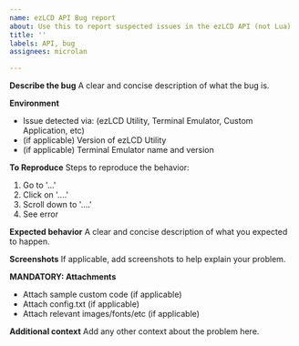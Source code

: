 ```yaml
---
name: ezLCD API Bug report
about: Use this to report suspected issues in the ezLCD API (not Lua)
title: ''
labels: API, bug
assignees: microlan

---
```


**Describe the bug**
A clear and concise description of what the bug is.

**Environment**
- Issue detected via: (ezLCD Utility, Terminal Emulator, Custom Application, etc)
- (if applicable) Version of ezLCD Utility
- (if applicable) Terminal Emulator name and version

**To Reproduce**
Steps to reproduce the behavior:
1. Go to '...'
2. Click on '....'
3. Scroll down to '....'
4. See error

**Expected behavior**
A clear and concise description of what you expected to happen.

**Screenshots**
If applicable, add screenshots to help explain your problem.

**MANDATORY: Attachments**
- Attach sample custom code (if applicable)
- Attach config.txt (if applicable)
- Attach relevant images/fonts/etc (if applicable)

**Additional context**
Add any other context about the problem here.
